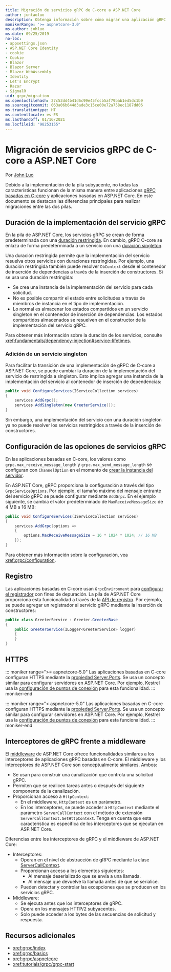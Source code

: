 ```yaml
---
title: Migración de servicios gRPC de C-core a ASP.NET Core
author: juntaoluo
description: Obtenga información sobre cómo migrar una aplicación gRPC existente basada en C-core para que se ejecute sobre la pila de ASP.NET Core.
monikerRange: '>= aspnetcore-3.0'
ms.author: johluo
ms.date: 09/25/2019
no-loc:
- appsettings.json
- ASP.NET Core Identity
- cookie
- Cookie
- Blazor
- Blazor Server
- Blazor WebAssembly
- Identity
- Let's Encrypt
- Razor
- SignalR
uid: grpc/migration
ms.openlocfilehash: 27c53dd4b41d6c99e45fccb5af79bab1ed5dc1b9
ms.sourcegitcommit: 063a06b644d3ade3c15ce00e72a758ec1187dd06
ms.translationtype: HT
ms.contentlocale: es-ES
ms.lasthandoff: 01/16/2021
ms.locfileid: "98253155"
---
```

# <a name="migrating-grpc-services-from-c-core-to-aspnet-core"></a>Migración de servicios gRPC de C-core a ASP.NET Core

Por [John Luo](https://github.com/juntaoluo)

Debido a la implementación de la pila subyacente, no todas las características funcionan de la misma manera entre aplicaciones [gRPC basadas en C-core](https://grpc.io/blog/grpc-stacks) y aplicaciones basadas en ASP.NET Core. En este documento se destacan las diferencias principales para realizar migraciones entre las dos pilas.

## <a name="grpc-service-implementation-lifetime"></a>Duración de la implementación del servicio gRPC

En la pila de ASP.NET Core, los servicios gRPC se crean de forma predeterminada con una [duración restringida](xref:fundamentals/dependency-injection#service-lifetimes). En cambio, gRPC C-core se enlaza de forma predeterminada a un servicio con una [duración singleton](xref:fundamentals/dependency-injection#service-lifetimes).

Una duración restringida permite que la implementación del servicio resuelva otros servicios con duraciones restringidas. Por ejemplo, una duración restringida también puede resolver `DbContext` desde el contenedor de inserción de dependencias a través de la inserción de constructores. Si se usa una duración restringida:

* Se crea una instancia de la implementación del servicio para cada solicitud.
* No es posible compartir el estado entre solicitudes a través de miembros de instancia en el tipo de implementación.
* Lo normal es almacenar los estados compartidos en un servicio singleton en el contenedor de inserción de dependencias. Los estados compartidos almacenados se resuelven en el constructor de la implementación del servicio gRPC.

Para obtener más información sobre la duración de los servicios, consulte <xref:fundamentals/dependency-injection#service-lifetimes>.

### <a name="add-a-singleton-service"></a>Adición de un servicio singleton

Para facilitar la transición de una implementación de gRPC de C-core a ASP.NET Core, se puede cambiar la duración de la implementación del servicio de restringida a singleton. Esto implica agregar una instancia de la implementación del servicio al contenedor de inserción de dependencias:

```csharp
public void ConfigureServices(IServiceCollection services)
{
    services.AddGrpc();
    services.AddSingleton(new GreeterService());
}
```

Sin embargo, una implementación del servicio con una duración singleton ya no puede resolver los servicios restringidos a través de la inserción de constructores.

## <a name="configure-grpc-services-options"></a>Configuración de las opciones de servicios gRPC

En las aplicaciones basadas en C-core, los valores como `grpc.max_receive_message_length` y `grpc.max_send_message_length` se configuran con `ChannelOption` en el momento de [crear la instancia del servidor](https://grpc.io/grpc/csharp/api/Grpc.Core.Server.html#Grpc_Core_Server__ctor_System_Collections_Generic_IEnumerable_Grpc_Core_ChannelOption__).

En ASP.NET Core, gRPC proporciona la configuración a través del tipo `GrpcServiceOptions`. Por ejemplo, el tamaño máximo del mensaje entrante del servicio gRPC se puede configurar mediante `AddGrpc`. En el ejemplo siguiente, se cambia el valor predeterminado de `MaxReceiveMessageSize` de 4 MB a 16 MB:

```csharp
public void ConfigureServices(IServiceCollection services)
{
    services.AddGrpc(options =>
    {
        options.MaxReceiveMessageSize = 16 * 1024 * 1024; // 16 MB
    });
}
```

Para obtener más información sobre la configuración, vea <xref:grpc/configuration>.

## <a name="logging"></a>Registro

Las aplicaciones basadas en C-core usan `GrpcEnvironment` para [configurar el registrador](https://grpc.io/grpc/csharp/api/Grpc.Core.GrpcEnvironment.html?q=size#Grpc_Core_GrpcEnvironment_SetLogger_Grpc_Core_Logging_ILogger_) con fines de depuración. La pila de ASP.NET Core proporciona esta funcionalidad a través de la [API de registro](xref:fundamentals/logging/index). Por ejemplo, se puede agregar un registrador al servicio gRPC mediante la inserción de constructores:

```csharp
public class GreeterService : Greeter.GreeterBase
{
    public GreeterService(ILogger<GreeterService> logger)
    {
    }
}
```

## <a name="https"></a>HTTPS

::: moniker range=">= aspnetcore-5.0"
Las aplicaciones basadas en C-core configuran HTTPS mediante la [propiedad Server.Ports](https://grpc.io/grpc/csharp/api/Grpc.Core.Server.html#Grpc_Core_Server_Ports). Se usa un concepto similar para configurar servidores en ASP.NET Core. Por ejemplo, Kestrel usa la [configuración de puntos de conexión](xref:fundamentals/servers/kestrel/endpoints) para esta funcionalidad.
::: moniker-end

::: moniker range="< aspnetcore-5.0"
Las aplicaciones basadas en C-core configuran HTTPS mediante la [propiedad Server.Ports](https://grpc.io/grpc/csharp/api/Grpc.Core.Server.html#Grpc_Core_Server_Ports). Se usa un concepto similar para configurar servidores en ASP.NET Core. Por ejemplo, Kestrel usa la [configuración de puntos de conexión](xref:fundamentals/servers/kestrel#endpoint-configuration) para esta funcionalidad.
::: moniker-end

## <a name="grpc-interceptors-vs-middleware"></a>Interceptores de gRPC frente a middleware

El [middleware](xref:fundamentals/middleware/index) de ASP.NET Core ofrece funcionalidades similares a los interceptores de aplicaciones gRPC basadas en C-core. El middleware y los interceptores de ASP.NET Core son conceptualmente similares. Ambos:

* Se usan para construir una canalización que controla una solicitud gRPC.
* Permiten que se realicen tareas antes o después del siguiente componente de la canalización.
* Proporcionan acceso a `HttpContext`:
  * En el middleware, `HttpContext` es un parámetro.
  * En los interceptores, se puede acceder a `HttpContext` mediante el parámetro `ServerCallContext` con el método de extensión `ServerCallContext.GetHttpContext`. Tenga en cuenta que esta característica es específica de los interceptores que se ejecutan en ASP.NET Core.

Diferencias entre los interceptores de gRPC y el middleware de ASP.NET Core:

* Interceptores:
  * Operan en el nivel de abstracción de gRPC mediante la clase [ServerCallContext](https://grpc.io/grpc/csharp/api/Grpc.Core.ServerCallContext.html).
  * Proporcionan acceso a los elementos siguientes:
    * Al mensaje deserializado que se envía a una llamada.
    * Al mensaje que devuelve la llamada antes de que se serialice.
  * Pueden detectar y controlar las excepciones que se producen en los servicios gRPC.
* Middleware:
  * Se ejecuta antes que los interceptores de gRPC.
  * Opera en los mensajes HTTP/2 subyacentes.
  * Solo puede acceder a los bytes de las secuencias de solicitud y respuesta.

## <a name="additional-resources"></a>Recursos adicionales

* <xref:grpc/index>
* <xref:grpc/basics>
* <xref:grpc/aspnetcore>
* <xref:tutorials/grpc/grpc-start>

